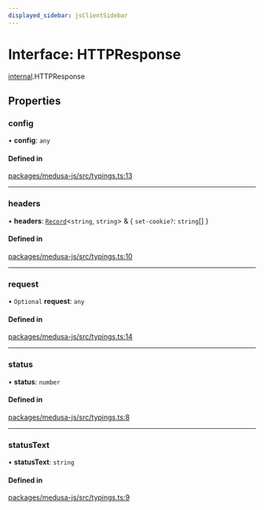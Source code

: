 ```yaml
---
displayed_sidebar: jsClientSidebar
---
```


# Interface: HTTPResponse

[internal](../modules/internal-12.md).HTTPResponse

## Properties

### config

• **config**: `any`

#### Defined in

[packages/medusa-js/src/typings.ts:13](https://github.com/medusajs/medusa/blob/c4ac5e6959/packages/medusa-js/src/typings.ts#L13)

___

### headers

• **headers**: [`Record`](../modules/internal.md#record)<`string`, `string`\> & { `set-cookie?`: `string`[]  }

#### Defined in

[packages/medusa-js/src/typings.ts:10](https://github.com/medusajs/medusa/blob/c4ac5e6959/packages/medusa-js/src/typings.ts#L10)

___

### request

• `Optional` **request**: `any`

#### Defined in

[packages/medusa-js/src/typings.ts:14](https://github.com/medusajs/medusa/blob/c4ac5e6959/packages/medusa-js/src/typings.ts#L14)

___

### status

• **status**: `number`

#### Defined in

[packages/medusa-js/src/typings.ts:8](https://github.com/medusajs/medusa/blob/c4ac5e6959/packages/medusa-js/src/typings.ts#L8)

___

### statusText

• **statusText**: `string`

#### Defined in

[packages/medusa-js/src/typings.ts:9](https://github.com/medusajs/medusa/blob/c4ac5e6959/packages/medusa-js/src/typings.ts#L9)
